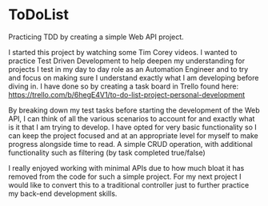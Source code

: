 # ToDoList
Practicing TDD by creating a simple Web API project.

I started this project by watching some Tim Corey videos. I wanted to practice Test Driven Development to help deepen 
my understanding for projects I test in my day to day role as an Automation Engineer and to try and focus on making sure
I understand exactly what I am developing before diving in. I have done so by creating a task board in Trello found
here: https://trello.com/b/6hegE4V1/to-do-list-project-personal-development

By breaking down my test tasks before starting the development of the Web API, I can think of all the various scenarios to 
account for and exactly what is it that I am trying to develop. I have opted for very basic functionality so I can keep the project
focused and at an appropriate level for myself to make progress alongside time to read. A simple CRUD operation, with additional
functionality such as filtering (by task completed true/false)

I really enjoyed working with minimal APIs due to how much bloat it has removed from the code for such a simple project. For my next
project I would like to convert this to a traditional controller just to further practice my back-end development skills.